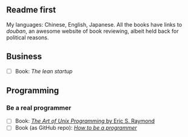 
## Readme first

My languages: Chinese, English, Japanese. All the books have links to *douban*, an awesome website of book reviewing, albeit held back for political reasons.



## Business

- [ ] Book: *The lean startup*
 


## Programming





### Be a real programmer

- [ ] Book: [*The Art of Unix Programming* by Eric S. Raymond](https://book.douban.com/subject/1229959/)
- [ ] Book (as GitHub repo): [*How to be a programmer*](https://github.com/braydie/HowToBeAProgrammer)
